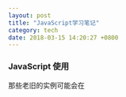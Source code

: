 ```yaml
---
layout: post
title: "JavaScript学习笔记"
category: tech
date: 2018-03-15 14:20:27 +0800
---
```


### JavaScript 使用

那些老旧的实例可能会在 <script> 标签中使用 type="text/javascript"。现在已经不必这样做了。JavaScript 是所有现代浏览器以及 HTML5 中的默认脚本语言。

### JavaScript 语句

在 JavaScript 中，用分号来结束语句是可选的。

### JavaScript 变量

未使用值来声明的变量，其值实际上是 undefined。

在以下两条语句执行后，变量 carname 的值依然是 "Volvo"：

```javascript
var carname = "Volvo";
var carname;
```

### JavaScript 数据类型

Undefined 这个值表示变量不含有值。

可以通过将变量的值设置为 null 来清空变量。

当您声明新变量时，可以使用关键词 "new" 来声明其类型：

```javascript
var carname=new String;
var x=      new Number;
var y=      new Boolean;
var cars=   new Array;
var person= new Object;
```

JavaScript 变量均为对象。当您声明一个变量时，就创建了一个新的对象。

### ECMAScript 原始类型

ECMAScript 有 5 种原始类型（primitive type），即 Undefined、Null、Boolean、Number 和 String。

对变量或值调用 typeof 运算符将返回下列值之一：

- undefined - 如果变量是 Undefined 类型的
- boolean - 如果变量是 Boolean 类型的
- number - 如果变量是 Number 类型的
- string - 如果变量是 String 类型的
- object - 如果变量是一种引用类型或 Null 类型的

当函数无明确返回值时，返回的也是值 "undefined"，如下所示：

```javascript
function testFunc() {
}

alert(testFunc() == undefined);  //输出 "true"
```

对于浮点字面量的有趣之处在于，用它进行计算前，真正存储的是字符串。

最后一个特殊值是 NaN，表示非数（Not a Number）。NaN 是个奇怪的特殊值。一般说来，这种情况发生在类型（String、Boolean 等）转换失败时。例如，要把单词 blue 转换成数值就会失败，因为没有与之等价的数值。与无穷大一样，NaN 也不能用于算术计算。NaN 的另一个奇特之处在于，它与自身不相等，这意味着下面的代码将返回 false：

```javascript
alert(NaN == NaN);  //输出 "false"
```

出于这个原因，不推荐使用 NaN 值本身。函数 isNaN() 会做得相当好：

```javascript
alert(isNaN("blue"));  //输出 "true"
alert(isNaN("666"));  //输出 "false"
```

对于浮点字面量的有趣之处在于，用它进行计算前，真正存储的是字符串。

### ECMAScript 类型转换

ECMAScript 的 Boolean 值、数字和字符串的原始值的有趣之处在于它们是伪对象，这意味着它们实际上具有属性和方法。

Number 类型的 toString() 方法比较特殊，它有两种模式，即*默认模式*和*基模式*。采用默认模式，toString() 方法只是用相应的字符串输出数字值（无论是整数、浮点数还是科学计数法），如下所示：

```javascript
var iNum1 = 10;
var iNum2 = 10.0;
alert(iNum1.toString());	//输出 "10"
alert(iNum2.toString());	//输出 "10"
```

注释：在默认模式中，无论最初采用什么表示法声明数字，Number 类型的 toString() 方法返回的都是数字的十进制表示。因此，以八进制或十六进制字面量形式声明的数字输出的都是十进制形式的。

采用 Number 类型的 toString() 方法的基模式，可以用不同的*基*输出数字，例如二进制的基是 2，八进制的基是 8，十六进制的基是 16。

*基*只是要转换成的基数的另一种加法而已，它是 toString() 方法的参数：

```javascript
var iNum = 10;
alert(iNum.toString(2));	//输出 "1010"
alert(iNum.toString(8));	//输出 "12"
alert(iNum.toString(16));	//输出 "A"
```

在前面的示例中，以 3 种不同的形式输出了数字 10，即二进制形式、八进制形式和十六进制形式。HTML 采用十六进制表示每种颜色，在 HTML 中处理数字时这种功能非常有用。

注释：对数字调用 toString(10) 与调用 toString() 相同，它们返回的都是该数字的十进制形式。

ECMAScript 提供了两种把非数字的原始值转换成数字的方法，即 parseInt() 和 parseFloat()。

正如您可能想到的，前者把值转换成整数，后者把值转换成浮点数。只有对 String 类型调用这些方法，它们才能正确运行；对其他类型返回的都是 NaN。

ECMAScript 中可用的 3 种强制类型转换如下：

- Boolean(value) - 把给定的值转换成 Boolean 型；
- Number(value) - 把给定的值转换成数字（可以是整数或浮点数）；
- String(value) - 把给定的值转换成字符串；

用这三个函数之一转换值，将创建一个新值，存放由原始值直接转换成的值。这会造成意想不到的后果。

### ECMAScript 引用类型

在 ECMAScript 中很少使用 Boolean 对象，即使使用，也不易理解。

问题通常出现在 Boolean 表达式中使用 Boolean 对象时。例如：

```javascript
var oFalseObject = new Boolean(false);
var bResult = oFalseObject && true;	//输出 true
```

在这段代码中，用 false 值创建 Boolean 对象。然后用这个值与原始值 true 进行 AND 操作。在 Boolean 运算中，false 和 true 进行 AND 操作的结果是 false。不过，在这行代码中，计算的是 oFalseObject，而不是它的值 false。

正如前面讨论过的，在 Boolean 表达式中，所有对象都会被自动转换为 true，所以 oFalseObject 的值是 true。然后 true 再与 true 进行 AND 操作，结果为 true。

Number 对象还有几个处理数值的专用方法。

#### toFixed() 方法

toFixed() 方法返回的是具有指定位数小数的数字的字符串表示。例如：

```javascript
var oNumberObject = new Number(68);
alert(oNumberObject.toFixed(2));  //输出 "68.00"
```

在这里，toFixed() 方法的参数是 2，说明应该显示两位小数。该方法返回 "68.00"，空的字符串位由 0 来补充。对于处理货币的应用程序，该方法非常有用。toFixed() 方法能表示具有 0 到 20 位小数的数字，超过这个范围的值会引发错误。

#### toExponential() 方法

与格式化数字相关的另一个方法是 toExponential()，它返回的是用科学计数法表示的数字的字符串形式。

与 toFixed() 方法相似，toExponential() 方法也有一个参数，指定要输出的小数的位数。例如：

```javascript
var oNumberObject = new Number(68);
alert(oNumberObject.toExponential(1));  //输出 "6.8e+1"
```

这段代码的结果是 "6.8e+1"，前面解释过，它表示 6.8x101。问题是，如果不知道要用哪种形式（预定形式或指数形式）表示数字怎么办？可以用 toPrecision() 方法。

#### toPrecision() 方法

toPrecision() 方法根据最有意义的形式来返回数字的预定形式或指数形式。它有一个参数，即用于表示数的数字总数（不包括指数）。例如，

```javascript
var oNumberObject = new Number(68);
alert(oNumberObject.toPrecision(1));  //输出 "7e+1"
```

这段代码的任务是用一位数字表示数字 68，结果为 "7e+1"，以另外的形式表示即 70。的确，toPrecision() 方法会对数进行舍入。不过，如果用 2 位数字表示 68，就容易多了：

```javascript
var oNumberObject = new Number(68);
alert(oNumberObject.toPrecision(2));  //输出 "68"
```

当然，输出的是 "68"，因为这正是该数的准确表示。不过，如果指定的位数多于需要的位数又如何呢？

```javascript
var oNumberObject = new Number(68);
alert(oNumberObject.toPrecision(3));  //输出 "68.0"
```

在这种情况下，toPrecision(3) 等价于 toFixed(1)，输出的是 "68.0"。

toFixed()、toExponential() 和 toPrecision() 方法都会进行舍入操作，以便用正确的小数位数正确地表示一个数。

提示：与 Boolean 对象相似，Number 对象也很重要，不过应该少用这种对象，以避免潜在的问题。只要可能，都使用数字的原始表示法。

### ECMAScript 一元运算符

delete 运算符删除对以前定义的对象属性或方法的引用。例如：

```javascript
var o = new Object;
o.name = "David";
alert(o.name);  //输出 "David"delete o.name;
alert(o.name);  //输出 "undefined"
```

delete 运算符不能删除开发者未定义的属性和方法。例如，下面的代码将引发错误：

```javascript
delete o.toString;
```

即使 toString 是有效的方法名，这行代码也会引发错误，因为 toString() 方法是原始的 ECMAScript 方法，不是开发者定义的。

void 运算符对任何值返回 undefined。该运算符通常用于避免输出不应该输出的值，例如，从 HTML 的 <a> 元素调用 JavaScript 函数时。要正确做到这一点，函数不能返回有效值，否则浏览器将清空页面，只显示函数的结果。例如：

```html
<a href="javascript:window.open('about:blank')">Click me</a>
```

如果把这行代码放入 HTML 页面，点击其中的链接，即可看到屏幕上显示 "[object]"。[TIY](http://www.w3school.com.cn/tiy/t.asp?f=jseg_operators_unary_void)

这是因为 window.open() 方法返回了新打开的窗口的引用。然后该对象将被转换成要显示的字符串。

要避免这种效果，可以用 void 运算符调用 window.open() 函数：

```html
<a href="javascript:void(window.open('about:blank'))">Click me</a>
```

这使 window.open() 调用返回 undefined，它不是有效值，不会显示在浏览器窗口中。

提示：请记住，没有返回值的函数真正返回的都是 undefined。

### ECMAScript 等性运算符

在比较时，该运算符还遵守下列规则：

- 值 null 和 undefined 相等。
- 在检查相等性时，不能把 null 和 undefined 转换成其他值。
- 如果某个运算数是 NaN，等号将返回 false，非等号将返回 true。
- 如果两个运算数都是对象，那么比较的是它们的引用值。如果两个运算数指向同一对象，那么等号返回 true，否则两个运算数不等。

全等号由三个等号表示（===），只有在无需类型转换运算数就相等的情况下，才返回 true。

例如：

```javascript
var sNum = "66";
var iNum = 66;
alert(sNum == iNum);	//输出 "true"
alert(sNum === iNum);	//输出 "false"
```

#### 等号和非等号

在 ECMAScript 中，等号由双等号（==）表示，当且仅当两个运算数相等时，它返回 true。非等号由感叹号加等号（!=）表示，当且仅当两个运算数不相等时，它返回 true。为确定两个运算数是否相等，这两个运算符都会进行类型转换。

执行类型转换的规则如下：

- 如果一个运算数是 Boolean 值，在检查相等性之前，把它转换成数字值。false 转换成 0，true 为 1。
- 如果一个运算数是字符串，另一个是数字，在检查相等性之前，要尝试把字符串转换成数字。
- 如果一个运算数是对象，另一个是字符串，在检查相等性之前，要尝试把对象转换成字符串。
- 如果一个运算数是对象，另一个是数字，在检查相等性之前，要尝试把对象转换成数字。

在比较时，该运算符还遵守下列规则：

- 值 null 和 undefined 相等。
- 在检查相等性时，不能把 null 和 undefined 转换成其他值。
- 如果某个运算数是 NaN，等号将返回 false，非等号将返回 true。
- 如果两个运算数都是对象，那么比较的是它们的引用值。如果两个运算数指向同一对象，那么等号返回 true，否则两个运算数不等。

重要提示：即使两个数都是 NaN，等号仍然返回 false，因为根据规则，NaN 不等于 NaN。

等号和非等号的同类运算符是全等号和非全等号。这两个运算符所做的与等号和非等号相同，只是它们在检查相等性前，不执行类型转换。

### ECMAScript 赋值运算符

主要的算术运算以及其他几个运算都有复合赋值运算符：

- 乘法/赋值（*=）
- 除法/赋值（/=）
- 取模/赋值（%=）
- 加法/赋值（+=）
- 减法/赋值（-=）
- 左移/赋值（<<=）
- 有符号右移/赋值（>>=）
- 无符号右移/赋值（>>>=）

ECMAScript 迭代语句

for-in 语句

for 语句是严格的迭代语句，用于枚举对象的属性。

它的语法如下：

```javascript
for (property in expression) statement
```

例子：

```javascript
for (sProp in window) {
  alert(sProp);
}
```

这里，for-in 语句用于显示 window 对象的所有属性。

前面讨论过的 PropertyIsEnumerable() 是 ECMAScript 中专门用于说明属性是否可以用 for-in 语句访问的方法。

### ECMAScript switch 语句

ECMAScript 和 Java 中的 switch 语句有两点不同。在 ECMAScript 中，switch 语句可以用于字符串，而且能用不是常量的值说明情况：

```javascript
var BLUE = "blue", RED = "red", GREEN  = "green";

switch (sColor) {
  case BLUE: alert("Blue");
    break;
  case RED: alert("Red");
    break;
  case GREEN: alert("Green");
    break;
  default: alert("Other");
}
```

这里，switch 语句用于字符串 sColor，声明 case 使用的是变量 BLUE、RED 和 GREEN，这在 ECMAScript 中是完全有效的。

### ECMAScript 函数概述

#### arguments 对象

在函数代码中，使用特殊对象 arguments，开发者*无需明确指出参数名*，就能访问它们。

例如，在函数 sayHi() 中，第一个参数是 message。用 arguments[0] 也可以访问这个值，即第一个参数的值（第一个参数位于位置 0，第二个参数位于位置 1，依此类推）。

因此，无需明确命名参数，就可以重写函数：

```javascript
function sayHi() {
  if (arguments[0] == "bye") {
    return;
  }

  alert(arguments[0]);
}
```

#### 检测参数个数

还可以用 arguments 对象检测函数的参数个数，引用属性 arguments.length 即可。

下面的代码将输出每次调用函数使用的参数个数：

```javascript
function howManyArgs() {
  alert(arguments.length);
}

howManyArgs("string", 45);
howManyArgs();
howManyArgs(12);
```

上面这段代码将依次显示 "2"、"0" 和 "1"。

注释：与其他程序设计语言不同，ECMAScript 不会验证传递给函数的参数个数是否等于函数定义的参数个数。开发者定义的函数都可以接受任意个数的参数（根据 Netscape 的文档，最多可接受 255 个），而不会引发任何错误。任何遗漏的参数都会以 undefined 传递给函数，多余的函数将忽略。

#### 模拟函数重载

用 arguments 对象判断传递给函数的参数个数，即可模拟函数重载：

```javascript
function doAdd() {
  if(arguments.length == 1) {
    alert(arguments[0] + 5);
  } else if(arguments.length == 2) {
    alert(arguments[0] + arguments[1]);
  }
}

doAdd(10);	//输出 "15"
doAdd(40, 20);	//输出 "60"
```

当只有一个参数时，doAdd() 函数给参数加 5。如果有两个参数，则会把两个参数相加，返回它们的和。所以，doAdd(10) 输出的是 "15"，而 doAdd(40, 20) 输出的是 "60"。

### Function 对象（类）

Function 对象也有与所有对象共享的 valueOf() 方法和 toString() 方法。这两个方法返回的都是函数的源代码，在调试时尤其有用。

### Javascript闭包

函数内部声明变量的时候，一定要使用var命令。如果不用的话，你实际上声明了一个全局变量！

```javascript
function f1(){
    n=999;
}

f1();
alert(n); // 999
```

闭包可以用在许多地方。它的最大用处有两个，一个是前面提到的可以读取函数内部的变量，另一个就是让这些变量的值始终保持在内存中。

### ECMAScript 对象应用

除对象的所有引用时要当心。如果一个对象有两个或更多引用，则要正确废除该对象，必须将其所有引用都设置为 null。

### ECMAScript 对象作用域

ECMAScript 中只存在一种作用域 - 公用作用域。ECMAScript 中的所有对象的所有属性和方法都是公用的。

由于缺少私有作用域，开发者确定了一个规约，说明哪些属性和方法应该被看做私有的。这种规约规定在属性前后加下划线：

```javascript
obj._color_ = "blue";
```

这段代码中，属性 color 是私有的。注意，下划线并不改变属性是公用属性的事实，它只是告诉其他开发者，应该把该属性看作私有的。

有些开发者还喜欢用单下划线说明私有成员，例如：obj._color。

ECMAScript 并没有静态作用域。不过，它可以给构造函数提供属性和方法。还记得吗，构造函数只是函数。函数是对象，对象可以有属性和方法。

关键字 this 总是指向调用该方法的对象，例如：

```javascript
var oCar = new Object;
oCar.color = "red";
oCar.showColor = function() {
  alert(this.color);
};

oCar.showColor();		//输出 "red"
```

引用对象的属性时，必须使用 this 关键字。例如，如果采用下面的代码，showColor() 方法不能运行：

```javascript
function showColor() {
  alert(color);
};
```

如果不用对象或 this 关键字引用变量，ECMAScript 就会把它看作局部变量或全局变量。

### ECMAScript 定义类或对象

ECMAScript 拥有很多创建对象或类的方法。

#### 工厂方式

##### 原始的方式

因为对象的属性可以在对象创建后动态定义，所有许多开发者都在 JavaScript 最初引入时编写类似下面的代码：

```javascript
var oCar = new Object;
oCar.color = "blue";
oCar.doors = 4;
oCar.mpg = 25;
oCar.showColor = function() {
  alert(this.color);
};
```

在上面的代码中，创建对象 car。然后给它设置几个属性：它的颜色是蓝色，有四个门，每加仑油可以跑 25 英里。最后一个属性实际上是指向函数的指针，意味着该属性是个方法。执行这段代码后，就可以使用对象 car。

不过这里有一个问题，就是可能需要创建多个 car 的实例。

##### 解决方案 - 工厂方式

要解决该问题，开发者创造了能创建并返回特定类型的对象的工厂函数（factory function）。

例如，函数 createCar() 可用于封装前面列出的创建 car 对象的操作：

```javascript
function createCar() {
  var oTempCar = new Object;
  oTempCar.color = "blue";
  oTempCar.doors = 4;
  oTempCar.mpg = 25;
  oTempCar.showColor = function() {
    alert(this.color);
  };
  return oTempCar;
}

var oCar1 = createCar();
var oCar2 = createCar();
```

在这里，第一个例子中的所有代码都包含在 createCar() 函数中。此外，还有一行额外的代码，返回 car 对象（oTempCar）作为函数值。调用此函数，将创建新对象，并赋予它所有必要的属性，复制出一个我们在前面说明过的 car 对象。因此，通过这种方法，我们可以很容易地创建 car 对象的两个版本（oCar1 和 oCar2），它们的属性完全一样。

##### 为函数传递参数

我们还可以修改 createCar() 函数，给它传递各个属性的默认值，而不是简单地赋予属性默认值：

```javascript
function createCar(sColor,iDoors,iMpg) {
  var oTempCar = new Object;
  oTempCar.color = sColor;
  oTempCar.doors = iDoors;
  oTempCar.mpg = iMpg;
  oTempCar.showColor = function() {
    alert(this.color);
  };
  return oTempCar;
}

var oCar1 = createCar("red",4,23);
var oCar2 = createCar("blue",3,25);

oCar1.showColor();		//输出 "red"
oCar2.showColor();		//输出 "blue"
```

给 createCar() 函数加上参数，即可为要创建的 car 对象的 color、doors 和 mpg 属性赋值。这使两个对象具有相同的属性，却有不同的属性值。

##### 在工厂函数外定义对象的方法

虽然 ECMAScript 越来越正式化，但创建对象的方法却被置之不理，且其规范化至今还遭人反对。一部分是语义上的原因（它看起来不像使用带有构造函数 new 运算符那么正规），一部分是功能上的原因。功能原因在于用这种方式必须创建对象的方法。前面的例子中，每次调用函数 createCar()，都要创建新函数 showColor()，意味着每个对象都有自己的 showColor() 版本。而事实上，每个对象都共享同一个函数。

有些开发者在工厂函数外定义对象的方法，然后通过属性指向该方法，从而避免这个问题：

```javascript
function showColor() {
  alert(this.color);
}

function createCar(sColor,iDoors,iMpg) {
  var oTempCar = new Object;
  oTempCar.color = sColor;
  oTempCar.doors = iDoors;
  oTempCar.mpg = iMpg;
  oTempCar.showColor = showColor;
  return oTempCar;
}

var oCar1 = createCar("red",4,23);
var oCar2 = createCar("blue",3,25);

oCar1.showColor();		//输出 "red"
oCar2.showColor();		//输出 "blue"
```

在上面这段重写的代码中，在函数 createCar() 之前定义了函数 showColor()。在 createCar() 内部，赋予对象一个指向已经存在的 showColor() 函数的指针。从功能上讲，这样解决了重复创建函数对象的问题；但是从语义上讲，该函数不太像是对象的方法。

所有这些问题都引发了*开发者定义*的构造函数的出现。

#### 构造函数方式

创建构造函数就像创建工厂函数一样容易。第一步选择类名，即构造函数的名字。根据惯例，这个名字的首字母大写，以使它与首字母通常是小写的变量名分开。除了这点不同，构造函数看起来很像工厂函数。请考虑下面的例子：

```javascript
function Car(sColor,iDoors,iMpg) {
  this.color = sColor;
  this.doors = iDoors;
  this.mpg = iMpg;
  this.showColor = function() {
    alert(this.color);
  };
}

var oCar1 = new Car("red",4,23);
var oCar2 = new Car("blue",3,25);
```

下面为您解释上面的代码与工厂方式的差别。首先在构造函数内没有创建对象，而是使用 this 关键字。使用 new 运算符构造函数时，在执行第一行代码前先创建一个对象，只有用 this 才能访问该对象。然后可以直接赋予 this 属性，默认情况下是构造函数的返回值（不必明确使用 return 运算符）。

现在，用 new 运算符和类名 Car 创建对象，就更像 ECMAScript 中一般对象的创建方式了。

你也许会问，这种方式在管理函数方面是否存在于前一种方式相同的问题呢？是的。

就像工厂函数，构造函数会重复生成函数，为每个对象都创建独立的函数版本。不过，与工厂函数相似，也可以用外部函数重写构造函数，同样地，这么做语义上无任何意义。这正是下面要讲的原型方式的优势所在。

#### 原型方式

该方式利用了对象的 prototype 属性，可以把它看成创建新对象所依赖的原型。

这里，首先用空构造函数来设置类名。然后所有的属性和方法都被直接赋予 prototype 属性。我们重写了前面的例子，代码如下：

```javascript
function Car() {
}

Car.prototype.color = "blue";
Car.prototype.doors = 4;
Car.prototype.mpg = 25;
Car.prototype.showColor = function() {
  alert(this.color);
};

var oCar1 = new Car();
var oCar2 = new Car();
```

在这段代码中，首先定义构造函数（Car），其中无任何代码。接下来的几行代码，通过给 Car 的 prototype 属性添加属性去定义 Car 对象的属性。调用 new Car() 时，原型的所有属性都被立即赋予要创建的对象，意味着所有 Car 实例存放的都是指向 showColor() 函数的指针。从语义上讲，所有属性看起来都属于一个对象，因此解决了前面两种方式存在的问题。

此外，使用这种方式，还能用 instanceof 运算符检查给定变量指向的对象的类型。因此，下面的代码将输出 TRUE：

```javascript
alert(oCar1 instanceof Car);	//输出 "true"
```

##### 原型方式的问题

原型方式看起来是个不错的解决方案。遗憾的是，它并不尽如人意。

首先，这个构造函数没有参数。使用原型方式，不能通过给构造函数传递参数来初始化属性的值，因为 Car1 和 Car2 的 color 属性都等于 "blue"，doors 属性都等于 4，mpg 属性都等于 25。这意味着必须在对象创建后才能改变属性的默认值，这点很令人讨厌，但还没完。真正的问题出现在属性指向的是对象，而不是函数时。函数共享不会造成问题，但对象却很少被多个实例共享。请思考下面的例子：

```javascript
function Car() {
}

Car.prototype.color = "blue";
Car.prototype.doors = 4;
Car.prototype.mpg = 25;
Car.prototype.drivers = new Array("Mike","John");
Car.prototype.showColor = function() {
  alert(this.color);
};

var oCar1 = new Car();
var oCar2 = new Car();

oCar1.drivers.push("Bill");

alert(oCar1.drivers);	//输出 "Mike,John,Bill"
alert(oCar2.drivers);	//输出 "Mike,John,Bill"
```

上面的代码中，属性 drivers 是指向 Array 对象的指针，该数组中包含两个名字 "Mike" 和 "John"。由于 drivers 是引用值，Car 的两个实例都指向同一个数组。这意味着给 oCar1.drivers 添加值 "Bill"，在 oCar2.drivers 中也能看到。输出这两个指针中的任何一个，结果都是显示字符串 "Mike,John,Bill"。

由于创建对象时有这么多问题，你一定会想，是否有种合理的创建对象的方法呢？答案是有，需要联合使用构造函数和原型方式。

#### 混合的构造函数/原型方式

联合使用构造函数和原型方式，就可像用其他程序设计语言一样创建对象。这种概念非常简单，即用构造函数定义对象的所有非函数属性，用原型方式定义对象的函数属性（方法）。结果是，所有函数都只创建一次，而每个对象都具有自己的对象属性实例。

我们重写了前面的例子，代码如下：

```javascript
function Car(sColor,iDoors,iMpg) {
  this.color = sColor;
  this.doors = iDoors;
  this.mpg = iMpg;
  this.drivers = new Array("Mike","John");
}

Car.prototype.showColor = function() {
  alert(this.color);
};

var oCar1 = new Car("red",4,23);
var oCar2 = new Car("blue",3,25);

oCar1.drivers.push("Bill");

alert(oCar1.drivers);	//输出 "Mike,John,Bill"
alert(oCar2.drivers);	//输出 "Mike,John"
```

现在就更像创建一般对象了。所有的非函数属性都在构造函数中创建，意味着又能够用构造函数的参数赋予属性默认值了。因为只创建 showColor() 函数的一个实例，所以没有内存浪费。此外，给 oCar1 的 drivers 数组添加 "Bill" 值，不会影响到 oCar2 的数组，所以输出这些数组的值时，oCar1.drivers 显示的是 "Mike,John,Bill"，而 oCar2.drivers 显示的是 "Mike,John"。因为使用了原型方式，所以仍然能利用 instanceof 运算符来判断对象的类型。

这种方式是 ECMAScript 采用的主要方式，它具有其他方式的特性，却没有他们的副作用。不过，有些开发者仍觉得这种方法不够完美。

#### 动态原型方法

对于习惯使用其他语言的开发者来说，使用混合的构造函数/原型方式感觉不那么和谐。毕竟，定义类时，大多数面向对象语言都对属性和方法进行了视觉上的封装。请考虑下面的 Java 类：

```javascript
class Car {
  public String color = "blue";
  public int doors = 4;
  public int mpg = 25;

  public Car(String color, int doors, int mpg) {
    this.color = color;
    this.doors = doors;
    this.mpg = mpg;
  }
  
  public void showColor() {
    System.out.println(color);
  }
}
```

Java 很好地打包了 Car 类的所有属性和方法，因此看见这段代码就知道它要实现什么功能，它定义了一个对象的信息。批评混合的构造函数/原型方式的人认为，在构造函数内部找属性，在其外部找方法的做法不合逻辑。因此，他们设计了动态原型方法，以提供更友好的编码风格。

动态原型方法的基本想法与混合的构造函数/原型方式相同，即在构造函数内定义非函数属性，而函数属性则利用原型属性定义。唯一的区别是赋予对象方法的位置。下面是用动态原型方法重写的 Car 类：

```javascript
function Car(sColor,iDoors,iMpg) {
  this.color = sColor;
  this.doors = iDoors;
  this.mpg = iMpg;
  this.drivers = new Array("Mike","John");
  
  if (typeof Car._initialized == "undefined") {
    Car.prototype.showColor = function() {
      alert(this.color);
    };
	
    Car._initialized = true;
  }
}
```

直到检查 typeof Car._initialized 是否等于 "undefined" 之前，这个构造函数都未发生变化。这行代码是动态原型方法中最重要的部分。如果这个值未定义，构造函数将用原型方式继续定义对象的方法，然后把 Car._initialized 设置为 true。如果这个值定义了（它的值为 true 时，typeof 的值为 Boolean），那么就不再创建该方法。简而言之，该方法使用标志（_initialized）来判断是否已给原型赋予了任何方法。该方法只创建并赋值一次，传统的 OOP 开发者会高兴地发现，这段代码看起来更像其他语言中的类定义了。

#### 混合工厂方式

这种方式通常是在不能应用前一种方式时的变通方法。它的目的是创建假构造函数，只返回另一种对象的新实例。

这段代码看起来与工厂函数非常相似：

```javascript
function Car() {
  var oTempCar = new Object;
  oTempCar.color = "blue";
  oTempCar.doors = 4;
  oTempCar.mpg = 25;
  oTempCar.showColor = function() {
    alert(this.color);
  };

  return oTempCar;
}
```

与经典方式不同，这种方式使用 new 运算符，使它看起来像真正的构造函数：

```javascript
var car = new Car();
```

由于在 Car() 构造函数内部调用了 new 运算符，所以将忽略第二个 new 运算符（位于构造函数之外），在构造函数内部创建的对象被传递回变量 car。

这种方式在对象方法的内部管理方面与经典方式有着相同的问题。强烈建议：除非万不得已，还是避免使用这种方式。

#### 采用哪种方式

如前所述，目前使用最广泛的是混合的构造函数/原型方式。此外，动态原始方法也很流行，在功能上与构造函数/原型方式等价。可以采用这两种方式中的任何一种。不过不要单独使用经典的构造函数或原型方式，因为这样会给代码引入问题。

### JavaScript定义类

```javascript
// Define Class: 工厂方法

function createStudent(name, sex, age) {

    var student = new Object;

    student.name = name;
    student.sex = sex;
    student.age = age;

    student.print = function() {
        console.log("name: " + name + ", sex: " + sex + ", age: " + age);
    }

    return student;
}

var student = createStudent('hecai', 'F', 9)
student.print()

// Define Class: 构造函数

function Student(name, sex, age) {

    this.name = name;
    this.sex = sex;
    this.age = age;

    this.print = function() {
        console.log("name: " + name + ", sex: " + sex + ", age: " + age);
    }
}

var zhaoyun = new Student('zhaoyun', 'M', 37);
zhaoyun.print();

// Define Class: 原型方式

function Car(model, color) {
    this.model = model;
    this.color = color;
}

Car.prototype.year = 2015;
Car.prototype.name = "KIA KX3";
Car.prototype.print = function() {
    console.log(this.color + ' ' + this.name);
}

var car = new Car('KX3', 'red');
car.print();

// Define Class: 混合的构造函数/原型方式

function Car(sColor,iDoors,iMpg) {
    this.color = sColor;
    this.doors = iDoors;
    this.mpg = iMpg;
    this.drivers = new Array("Mike","John");
}

Car.prototype.showColor = function() {
    console.log(this.color);
};

var oCar1 = new Car("red",4,23);
var oCar2 = new Car("blue",3,25);

oCar1.drivers.push("Bill");

console.log(oCar1.drivers);    //输出 "Mike,John,Bill"
console.log(oCar2.drivers);    //输出 "Mike,John"

// Define Class: 动态原型方法

function Car(sColor,iDoors,iMpg) {

    this.color = sColor;
    this.doors = iDoors;
    this.mpg = iMpg;
    this.drivers = new Array("Mike","John");

    if (typeof Car._initialized == "undefined") {

        Car.prototype.showColor = function() {
            alert(this.color);
        };

        Car._initialized = true;
    }
}
```

### JavaScript prototype

将函数用作构造函数调用（使用new操作符调用）的时候，新创建的对象会从原型对象上继承属性和方法。

### ECMAScript 继承机制实现

#### 继承机制的实现

要用 ECMAScript 实现继承机制，您可以从要继承的基类入手。所有开发者定义的类都可作为基类。出于安全原因，本地类和宿主类不能作为基类，这样可以防止公用访问编译过的浏览器级的代码，因为这些代码可以被用于恶意攻击。

选定基类后，就可以创建它的子类了。是否使用基类完全由你决定。有时，你可能想创建一个不能直接使用的基类，它只是用于给子类提供通用的函数。在这种情况下，基类被看作抽象类。

尽管 ECMAScript 并没有像其他语言那样严格地定义抽象类，但有时它的确会创建一些不允许使用的类。通常，我们称这种类为抽象类。

创建的子类将继承超类的所有属性和方法，包括构造函数及方法的实现。记住，所有属性和方法都是公用的，因此子类可直接访问这些方法。子类还可添加超类中没有的新属性和方法，也可以覆盖超类的属性和方法。

#### 继承的方式

和其他功能一样，ECMAScript 实现继承的方式不止一种。这是因为 JavaScript 中的继承机制并不是明确规定的，而是通过模仿实现的。这意味着所有的继承细节并非完全由解释程序处理。作为开发者，你有权决定最适用的继承方式。

下面为您介绍几种具体的继承方式。

#### 对象冒充

构想原始的 ECMAScript 时，根本没打算设计对象冒充（object masquerading）。它是在开发者开始理解函数的工作方式，尤其是如何在函数环境中使用 this 关键字后才发展出来。

其原理如下：构造函数使用 this 关键字给所有属性和方法赋值（即采用类声明的构造函数方式）。因为构造函数只是一个函数，所以可使 ClassA 构造函数成为 ClassB 的方法，然后调用它。ClassB 就会收到 ClassA 的构造函数中定义的属性和方法。例如，用下面的方式定义 ClassA 和 ClassB：

```javascript
function ClassA(sColor) {
    this.color = sColor;
    this.sayColor = function () {
        alert(this.color);
    };
}

function ClassB(sColor) {
}
```

还记得吗？关键字 this 引用的是构造函数当前创建的对象。不过在这个方法中，this 指向的所属的对象。这个原理是把 ClassA 作为常规函数来建立继承机制，而不是作为构造函数。如下使用构造函数 ClassB 可以实现继承机制：

```javascript
function ClassB(sColor) {
    this.newMethod = ClassA;
    this.newMethod(sColor);
    delete this.newMethod;
}
```

在这段代码中，为 ClassA 赋予了方法 newMethod（请记住，函数名只是指向它的指针）。然后调用该方法，传递给它的是 ClassB 构造函数的参数 sColor。最后一行代码删除了对 ClassA 的引用，这样以后就不能再调用它。

所有新属性和新方法都必须在删除了新方法的代码行后定义。否则，可能会覆盖超类的相关属性和方法：

```javascript
function ClassB(sColor, sName) {
    this.newMethod = ClassA;
    this.newMethod(sColor);
    delete this.newMethod;

    this.name = sName;
    this.sayName = function () {
        alert(this.name);
    };
}
```

为证明前面的代码有效，可以运行下面的例子：

```javascript
var objA = new ClassA("blue");
var objB = new ClassB("red", "John");
objA.sayColor();	//输出 "blue"
objB.sayColor();	//输出 "red"
objB.sayName();		//输出 "John"
```

#### 对象冒充可以实现多重继承

有趣的是，对象冒充可以支持多重继承。也就是说，一个类可以继承多个超类。用 UML 表示的多重继承机制如下图所示：

例如，如果存在两个类 ClassX 和 ClassY，ClassZ 想继承这两个类，可以使用下面的代码：

```javascript
function ClassZ() {
    this.newMethod = ClassX;
    this.newMethod();
    delete this.newMethod;

    this.newMethod = ClassY;
    this.newMethod();
    delete this.newMethod;
}
```

这里存在一个弊端，如果存在两个类 ClassX 和 ClassY 具有同名的属性或方法，ClassY 具有高优先级。因为它从后面的类继承。除这点小问题之外，用对象冒充实现多重继承机制轻而易举。

由于这种继承方法的流行，ECMAScript 的第三版为 Function 对象加入了两个方法，即 call() 和 apply()。

#### call() 方法

call() 方法是与经典的对象冒充方法最相似的方法。它的第一个参数用作 this 的对象。其他参数都直接传递给函数自身。例如：

```javascript
function sayColor(sPrefix,sSuffix) {
    alert(sPrefix + this.color + sSuffix);
};

var obj = new Object();
obj.color = "blue";

sayColor.call(obj, "The color is ", "a very nice color indeed.");
```

在这个例子中，函数 sayColor() 在对象外定义，即使它不属于任何对象，也可以引用关键字 this。对象 obj 的 color 属性等于 blue。调用 call() 方法时，第一个参数是 obj，说明应该赋予 sayColor() 函数中的 this 关键字值是 obj。第二个和第三个参数是字符串。它们与 sayColor() 函数中的参数 sPrefix 和 sSuffix 匹配，最后生成的消息 "The color is blue, a very nice color indeed." 将被显示出来。

要与继承机制的对象冒充方法一起使用该方法，只需将前三行的赋值、调用和删除代码替换即可：

```javascript
function ClassB(sColor, sName) {
    //this.newMethod = ClassA;
    //this.newMethod(color);
    //delete this.newMethod;
    ClassA.call(this, sColor);

    this.name = sName;
    this.sayName = function () {
        alert(this.name);
    };
}
```

这里，我们需要让 ClassA 中的关键字 this 等于新创建的 ClassB 对象，因此 this 是第一个参数。第二个参数 sColor 对两个类来说都是唯一的参数。

#### apply() 方法

apply() 方法有两个参数，用作 this 的对象和要传递给函数的参数的数组。例如：

```javascript
function sayColor(sPrefix,sSuffix) {
    alert(sPrefix + this.color + sSuffix);
};

var obj = new Object();
obj.color = "blue";

sayColor.apply(obj, new Array("The color is ", "a very nice color indeed."));
```

这个例子与前面的例子相同，只是现在调用的是 apply() 方法。调用 apply() 方法时，第一个参数仍是 obj，说明应该赋予 sayColor() 函数中的 this 关键字值是 obj。第二个参数是由两个字符串构成的数组，与 sayColor() 函数中的参数 sPrefix 和 sSuffix 匹配，最后生成的消息仍是 "The color is blue, a very nice color indeed."，将被显示出来。

该方法也用于替换前三行的赋值、调用和删除新方法的代码：

```javascript
function ClassB(sColor, sName) {
    //this.newMethod = ClassA;
    //this.newMethod(color);
    //delete this.newMethod;
    ClassA.apply(this, new Array(sColor));

    this.name = sName;
    this.sayName = function () {
        alert(this.name);
    };
}
```

同样的，第一个参数仍是 this，第二个参数是只有一个值 color 的数组。可以把 ClassB 的整个 arguments 对象作为第二个参数传递给 apply() 方法：

```javascript
function ClassB(sColor, sName) {
    //this.newMethod = ClassA;
    //this.newMethod(color);
    //delete this.newMethod;
    ClassA.apply(this, arguments);

    this.name = sName;
    this.sayName = function () {
        alert(this.name);
    };
}
```

当然，只有超类中的参数顺序与子类中的参数顺序完全一致时才可以传递参数对象。如果不是，就必须创建一个单独的数组，按照正确的顺序放置参数。此外，还可使用 call() 方法。

#### 原型链（prototype chaining）

继承这种形式在 ECMAScript 中原本是用于原型链的。上一章介绍了定义类的原型方式。原型链扩展了这种方式，以一种有趣的方式实现继承机制。

在上一章学过，prototype 对象是个模板，要实例化的对象都以这个模板为基础。总而言之，prototype 对象的任何属性和方法都被传递给那个类的所有实例。原型链利用这种功能来实现继承机制。

如果用原型方式重定义前面例子中的类，它们将变为下列形式：

```javascript
function ClassA() {
}

ClassA.prototype.color = "blue";
ClassA.prototype.sayColor = function () {
    alert(this.color);
};

function ClassB() {
}

ClassB.prototype = new ClassA();
```

原型方式的神奇之处在于突出显示的蓝色代码行。这里，把 ClassB 的 prototype 属性设置成 ClassA 的实例。这很有意思，因为想要 ClassA 的所有属性和方法，但又不想逐个将它们 ClassB 的 prototype 属性。还有比把 ClassA 的实例赋予 prototype 属性更好的方法吗？

注意：调用 ClassA 的构造函数，没有给它传递参数。这在原型链中是标准做法。要确保构造函数没有任何参数。

与对象冒充相似，子类的所有属性和方法都必须出现在 prototype 属性被赋值后，因为在它之前赋值的所有方法都会被删除。为什么？因为 prototype 属性被替换成了新对象，添加了新方法的原始对象将被销毁。所以，为 ClassB 类添加 name 属性和 sayName() 方法的代码如下：

```javascript
function ClassB() {
}

ClassB.prototype = new ClassA();

ClassB.prototype.name = "";
ClassB.prototype.sayName = function () {
    alert(this.name);
};
```

可通过运行下面的例子测试这段代码：

```javascript
var objA = new ClassA();
var objB = new ClassB();
objA.color = "blue";
objB.color = "red";
objB.name = "John";
objA.sayColor();
objB.sayColor();
objB.sayName();
```

此外，在原型链中，instanceof 运算符的运行方式也很独特。对 ClassB 的所有实例，instanceof 为 ClassA 和 ClassB 都返回 true。例如：

```javascript
var objB = new ClassB();
alert(objB instanceof ClassA);	//输出 "true"
alert(objB instanceof ClassB);	//输出 "true"
```

在 ECMAScript 的弱类型世界中，这是极其有用的工具，不过使用对象冒充时不能使用它。

原型链的弊端是不支持多重继承。记住，原型链会用另一类型的对象重写类的 prototype 属性。

#### 混合方式

这种继承方式使用构造函数定义类，并非使用任何原型。对象冒充的主要问题是必须使用构造函数方式，这不是最好的选择。不过如果使用原型链，就无法使用带参数的构造函数了。开发者如何选择呢？答案很简单，两者都用。

在前一章，我们曾经讲解过创建类的最好方式是用构造函数定义属性，用原型定义方法。这种方式同样适用于继承机制，用对象冒充继承构造函数的属性，用原型链继承 prototype 对象的方法。用这两种方式重写前面的例子，代码如下：

```javascript
function ClassA(sColor) {
    this.color = sColor;
}

ClassA.prototype.sayColor = function () {
    alert(this.color);
};

function ClassB(sColor, sName) {
    ClassA.call(this, sColor);
    this.name = sName;
}

ClassB.prototype = new ClassA();

ClassB.prototype.sayName = function () {
    alert(this.name);
};
```

在此例子中，继承机制由两行突出显示的蓝色代码实现。在第一行突出显示的代码中，在 ClassB 构造函数中，用对象冒充继承 ClassA 类的 sColor 属性。在第二行突出显示的代码中，用原型链继承 ClassA 类的方法。由于这种混合方式使用了原型链，所以 instanceof 运算符仍能正确运行。

下面的例子测试了这段代码：

```javascript
var objA = new ClassA("blue");
var objB = new ClassB("red", "John");
objA.sayColor();	//输出 "blue"
objB.sayColor();	//输出 "red"
objB.sayName();	//输出 "John"
```

### javascript - import / export

这个文章更全面：<http://cnodejs.org/topic/5231a630101e574521e45ef8>

ES6之模前已经出现了js块加载的方案，最主要的是CommonJS和AMD规范。

CommonJS主要应用于服务器，实现同步加载，如nodejs。

AMD规范应用于浏览器，如requirejs，为异步加载。

ES6在语言规格的层面上，实现了模块功能，而且实现得相当简单，完全可以取代现有的CommonJS和AMD规范，成为浏览器和服务器通用的模块解决方案。

ES6模块主要有两个功能：export 和 import

export 用于对外输出本模块（一个文件可以理解为一个模块）变量的接口

import 用于在一个模块中加载另一个含有 export 接口的模块。

也就是说使用 export 命令定义了模块的对外接口以后，其他 js 文件就可以通过 import 命令加载这个模块（文件）。

Sample 1

```javascript
// source: test.js:
//--------------------

var name="xiaoqiu";
var age=22;

export {name,age};

// use in: index.js:
//--------------------

import {name,age} from './test.js’

console.log(name);
```



Sample 2

```javascript
// source: test.js
//--------------------

export function getName() {
     return name;
}

export function getAge() {
    return age;
}

// use in: index.js:
//--------------------

import * as test from './test.js'

console.log("import:” + test.getName() + "…” + test.getAge());  
```



一个js中只能有一个default语句，要么export一个对象（Sampe 3），要么export 一个变量/函数（Sample 4）

Sample 3

```javascript
// source: test.js
//--------------------

export default{
    name:'xiaoqiu',
    getAge:function(){
        return 22;
    }
}

// use in: index.js
//--------------------

import test from './test.js';

console.log(test.getAge());
```

Sample 4

```javascript
// source: test.js
//--------------------

export default function getAge(){
	return 22;
}

// use in: index.js
//--------------------

import getAge from './test.js';

console.log(getAge());  
```

### arguments 对象

在函数代码中，使用特殊对象 arguments，开发者无需明确指出参数名，就能访问它们。

例如，在函数 sayHi() 中，第一个参数是 message。用 arguments[0] 也可以访问这个值，即第一个参数的值（第一个参数位于位置 0，第二个参数位于位置 1，依此类推）。

因此，无需明确命名参数，就可以重写函数：

```javascript
function sayHi() {

    if (arguments[0] == "bye") {
        return;
    }

    alert(arguments[0]);
}
```

### Function 对象的 length 属性

ECMAScript 定义的属性 length 声明了函数期望的参数个数。例如：

```javascript
function doAdd(iNum) {
    alert(iNum + 10);
}

function sayHi() {
    alert("Hi");
}

alert(doAdd.length);    //输出 "1"
alert(sayHi.length);    //输出 "0"
```

函数 doAdd() 定义了一个参数，因此它的 length 是 1；sayHi() 没有定义参数，所以 length 是 0。

记住，无论定义了几个参数，ECMAScript 可以接受任意多个参数（最多 25 个），这一点在《函数概述》这一章中讲解过。属性 length 只是为查看默认情况下预期的参数个数提供了一种简便方式。

### throw...try...catch

```javascript
var x = prompt("请输入 0 至 10 之间的数：", "")

try {
    if (x > 10) throw "Err1"
    if (x < 0) throw "Err2"
    if (isNaN(x)) throw "Err3"
}
catch (er) {
    if (er == "Err1") alert("错误！该值太大！")
    if (er == "Err2") alert("错误！该值太小！")
    if (er == "Err3") alert("错误！该值不是数字！")
}
```

